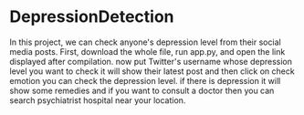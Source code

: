 # DepressionDetection
In this project, we can check anyone's depression level from their social media posts.
First, download the whole file, run app.py, and open the link displayed after compilation.
now put Twitter's username whose depression level you want to check it will show their latest post and then click on check emotion you can check the depression level.
if there is depression it will show some remedies and if you want to consult a doctor then you can search psychiatrist hospital near your location.
